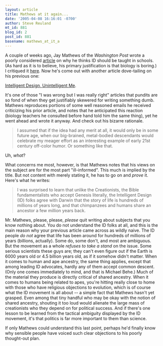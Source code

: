 ```yaml
---
layout: article
title: Mathews at it again...
date: '2005-04-08 16:16:01 -0700'
author: Steve Reuland
mt_id: 881
blog_id: 2
post_id: 881
basename: mathews_at_it_a
---
```

A couple of weeks ago, Jay Mathews of the _Washington Post_ wrote a poorly considered [article](http://www.washingtonpost.com/wp-dyn/articles/A58465-2005Mar22.html) on why he thinks ID should be taught in schools.  (As hard as it is to believe, his primary justification is that biology is boring.)  I critiqued it [here](http://www.pandasthumb.org/pt-archives/000896.html).  Now he's come out with another article dove-tailing on his previous one:

[Intelligent Design, Unintelligent Me](http://www.washingtonpost.com/wp-dyn/articles/A27793-2005Apr5.html).

It's one of those "I was wrong but I was really right" articles that pundits are so fond of when they get justifiably skewered for writing something dumb.  Mathews reproduces portions of some well reasoned emails he received criticizing his prior article, and notes that he anticipated this reaction (biology teachers he consulted before hand told him the same thing), yet he went ahead and wrote it anyway.  And check out his bizarre rationale.

> I assumed that if the idea had any merit at all, it would only be in some future age, when our big-brained, metal-bodied descendants would celebrate my meager effort as an interesting example of early 21st century off-color humor. Or something like that. 

 

Uh, _what_?     

What concerns me most, however, is that Mathews notes that his views on the subject are for the most part "ill-informed".  This much is implied by the title.  But not content with merely stating it, he has to go on and _prove_ it.  Here's what he writes:  

>  I was surprised to learn that unlike the Creationists, the Bible fundamentalists who accept Genesis literally, the Intelligent Design (ID) folks agree with Darwin that the story of life is hundreds of millions of years long, and that chimpanzees and humans share an ancestor a few million years back.

Mr. Mathews, please, please, _please_ quit writing about subjects that you know nothing about.  You do not understand the ID folks at all, and this is the main reason why your previous article came across as wildly naive.  The ID people _do not_ agree that life has been around for hundreds of millions of years (billions, actually).  Some do, some don't, and most are ambiguous.  But the movement as a whole _refuses to take a stand_ on the issue.  Some serious scientists these guys are; they can't even figure out if the Earth is 6000 years old or 4.5 billion years old, as if it somehow didn't matter.  When it comes to human and ape ancestry, the same thing applies, except that among leading ID advocates, hardly any of them accept common descent.  (Only one comes immediately to mind, and that is Michael Behe.)  Much of the material they produce is directly critical of shared ancestry.  When it comes to humans being related to apes, you're hitting really close to home with those who have religious objections to evolution, which is of course what the ID movement is all about -- a simple fact that Mathews hasn't yet grasped.  Even among that tiny handful who may be okay with the notion of shared ancestry, shouting it too loud would alienate the large mass of creationists who they depend on for political success.  And if there's one lesson to be learned from the tactical ambiguity displayed by the ID movement, it's that politics is far more important to them than science.

If only Mathews could understand this last point, perhaps he'd finally know why sensible people have voiced such clear objections to his poorly thought-out plan.
